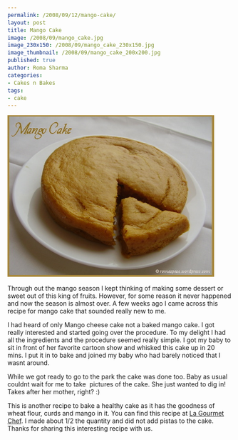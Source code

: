 ```yaml
--- 
permalink: /2008/09/12/mango-cake/
layout: post
title: Mango Cake
image: /2008/09/mango_cake.jpg
image_230x150: /2008/09/mango_cake_230x150.jpg
image_thumbnail: /2008/09/mango_cake_200x200.jpg
published: true
author: Roma Sharma
categories: 
- Cakes n Bakes
tags:
- cake
---
```

<a href="/2008/09/mango_cake.jpg"><img class="alignnone size-full wp-image-628" title="mango_cake" src="/2008/09/mango_cake.jpg" alt="" width="464" height="362" /></a>

Through out the mango season I kept thinking of making some dessert or sweet out of this king of fruits. However, for some reason it never happened and now the season is almost over. A few weeks ago I came across this recipe for mango cake that sounded really new to me.

I had heard of only Mango cheese cake not a baked mango cake. I got really interested and started going over the procedure. To my delight I had all the ingredients and the procedure seemed really simple. I got my baby to sit in front of her favorite cartoon show and whisked this cake up in 20 mins. I put it in to bake and joined my baby who had barely noticed that I wasnt around.

While we got ready to go to the park the cake was done too. Baby as usual couldnt wait for me to take  pictures of the cake. She just wanted to dig in! Takes after her mother, right? :)

This is another recipe to bake a healthy cake as it has the goodness of wheat flour, curds and mango in it. You can find this recipe at <a href="http://lata-ravi.blogspot.com/2008/01/mango-cake-eggless.html">La Gourmet Chef</a>. I made about 1/2 the quantity and did not add pistas to the cake. Thanks for sharing this interesting recipe with us.
